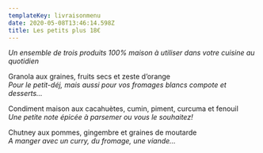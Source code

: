 ```yaml
---
templateKey: livraisonmenu
date: 2020-05-08T13:46:14.598Z
title: Les petits plus 18€
---
```

*Un ensemble de trois produits 100% maison à utiliser dans votre cuisine au quotidien*

Granola aux graines, fruits secs et zeste d’orange\
*Pour le petit-déj, mais aussi pour vos fromages blancs compote et desserts…*

Condiment maison aux cacahuètes, cumin, piment, curcuma et fenouil\
*Une petite note épicée à parsemer ou vous le souhaitez!*

Chutney aux pommes, gingembre et graines de moutarde\
*A manger avec un curry, du fromage, une viande…*